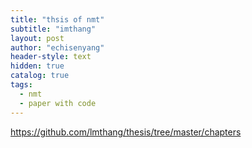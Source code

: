 ```yaml
---
title: "thsis of nmt"
subtitle: "imthang"
layout: post
author: "echisenyang"
header-style: text
hidden: true
catalog: true
tags:
  - nmt
  - paper with code
---
```




https://github.com/lmthang/thesis/tree/master/chapters